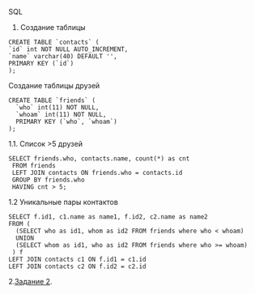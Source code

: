 SQL
1. Создание таблицы 
```
CREATE TABLE `contacts` (
`id` int NOT NULL AUTO_INCREMENT,
`name` varchar(40) DEFAULT '',
PRIMARY KEY (`id`)
);
```

Создание таблицы друзей 
```
CREATE TABLE `friends` (
  `who` int(11) NOT NULL,
  `whoam` int(11) NOT NULL,
  PRIMARY KEY (`who`, `whoam`)
);
```

1.1. Список >5 друзей
```
SELECT friends.who, contacts.name, count(*) as cnt
 FROM friends
 LEFT JOIN contacts ON friends.who = contacts.id
 GROUP BY friends.who
 HAVING cnt > 5;
 ```
 
 1.2 Уникальные пары контактов
 ```
 SELECT f.id1, c1.name as name1, f.id2, c2.name as name2
 FROM (
   (SELECT who as id1, whom as id2 FROM friends where who < whoam)
   UNION
   (SELECT whom as id1, who as id2 FROM friends where who >= whoam)
  ) f
 LEFT JOIN contacts c1 ON f.id1 = c1.id
 LEFT JOIN contacts c2 ON f.id2 = c2.id
 ```
2.[Задание 2](Task_2.php).
